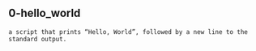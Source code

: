 ## 0-hello_world
	a script that prints “Hello, World”, followed by a new line to the standard output.
